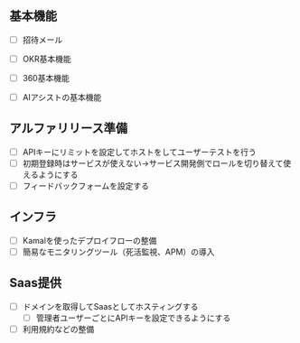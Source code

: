 ## 基本機能
- [ ] 招待メール
- [ ] OKR基本機能
- [ ] 360基本機能
- [ ] AIアシストの基本機能


## アルファリリース準備
- [ ] APIキーにリミットを設定してホストをしてユーザーテストを行う
- [ ] 初期登録時はサービスが使えない→サービス開発側でロールを切り替えて使えるようにする
- [ ] フィードバックフォームを設定する

## インフラ
- [ ] Kamalを使ったデプロイフローの整備
- [ ] 簡易なモニタリングツール（死活監視、APM）の導入

## Saas提供
- [ ] ドメインを取得してSaasとしてホスティングする
    - [ ] 管理者ユーザーごとにAPIキーを設定できるようにする
- [ ] 利用規約などの整備
